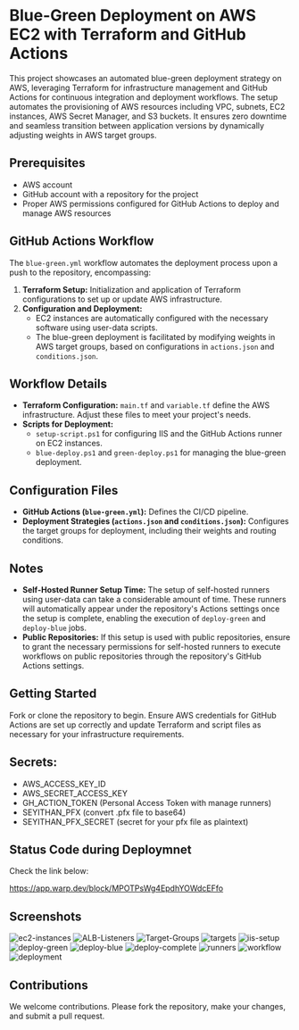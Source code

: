 # Blue-Green Deployment on AWS EC2 with Terraform and GitHub Actions

This project showcases an automated blue-green deployment strategy on AWS, leveraging Terraform for infrastructure management and GitHub Actions for continuous integration and deployment workflows. The setup automates the provisioning of AWS resources including VPC, subnets, EC2 instances, AWS Secret Manager, and S3 buckets. It ensures zero downtime and seamless transition between application versions by dynamically adjusting weights in AWS target groups.

## Prerequisites

- AWS account
- GitHub account with a repository for the project
- Proper AWS permissions configured for GitHub Actions to deploy and manage AWS resources

## GitHub Actions Workflow

The `blue-green.yml` workflow automates the deployment process upon a push to the repository, encompassing:

1. **Terraform Setup:** Initialization and application of Terraform configurations to set up or update AWS infrastructure.
2. **Configuration and Deployment:**
   - EC2 instances are automatically configured with the necessary software using user-data scripts.
   - The blue-green deployment is facilitated by modifying weights in AWS target groups, based on configurations in `actions.json` and `conditions.json`.

## Workflow Details

- **Terraform Configuration:** `main.tf` and `variable.tf` define the AWS infrastructure. Adjust these files to meet your project's needs.
- **Scripts for Deployment:**
  - `setup-script.ps1` for configuring IIS and the GitHub Actions runner on EC2 instances.
  - `blue-deploy.ps1` and `green-deploy.ps1` for managing the blue-green deployment.

## Configuration Files

- **GitHub Actions (`blue-green.yml`):** Defines the CI/CD pipeline.
- **Deployment Strategies (`actions.json` and `conditions.json`):** Configures the target groups for deployment, including their weights and routing conditions.

## Notes

- **Self-Hosted Runner Setup Time:** The setup of self-hosted runners using user-data can take a considerable amount of time. These runners will automatically appear under the repository's Actions settings once the setup is complete, enabling the execution of `deploy-green` and `deploy-blue` jobs.
- **Public Repositories:** If this setup is used with public repositories, ensure to grant the necessary permissions for self-hosted runners to execute workflows on public repositories through the repository's GitHub Actions settings.

## Getting Started

Fork or clone the repository to begin. Ensure AWS credentials for GitHub Actions are set up correctly and update Terraform and script files as necessary for your infrastructure requirements.

## Secrets:
- AWS_ACCESS_KEY_ID
- AWS_SECRET_ACCESS_KEY
- GH_ACTION_TOKEN (Personal Access Token with manage runners)
- SEYITHAN_PFX (convert .pfx file to base64)
- SEYITHAN_PFX_SECRET (secret for your pfx file as plaintext)

## Status Code during Deploymnet

Check the link below:

https://app.warp.dev/block/MPOTPsWg4EpdhYOWdcEFfo

## Screenshots

![ec2-instances](https://drive.google.com/thumbnail?id=1yo_vHsrANGFtw-G9DqY8IVYFvmvQyL4_&sz=w1000) 
![ALB-Listeners](https://drive.google.com/thumbnail?id=1BVNASjwgq9rMyCbPzvR2AF6m_UoZx4qe&sz=w1000) 
![Target-Groups](https://drive.google.com/thumbnail?id=1LjcSG3Cy7nW72cPRqjEIa3wpYOl-utvI&sz=w1000) 
![targets](https://drive.google.com/thumbnail?id=1xMsSK2LgHjzC0EIkNTpczZIjNkmHIH2l&sz=w1000) 
![iis-setup](https://drive.google.com/thumbnail?id=1Wi6UNd0OJgg5bNJ1c60l-Y4EVncmeHKU&sz=w1000) 
![deploy-green](https://drive.google.com/thumbnail?id=1S0ByJxeSudH2nC2UrHrU9U8wbUNbiv73&sz=w1000) 
![deploy-blue](https://drive.google.com/thumbnail?id=1SIRLRiprxt8xCaIwgaDmwGkoehO3eR-R&sz=w1000) 
![deploy-complete](https://drive.google.com/thumbnail?id=1BlUgK3zHNox3rJRu39AYoz57yx6ccr3M&sz=w1000) 
![runners](https://drive.google.com/thumbnail?id=1xC78VGEqAGwHlJ5czpdBNIpTI5QhFzRH&sz=w1000) 
![workflow](https://drive.google.com/thumbnail?id=1GfV5dbbTjo7KEz-_yWHY4LArRA5v1qWG&sz=w1000) 
![deployment](https://drive.google.com/thumbnail?id=1ZHOTeRKXgbZ_T02uZ1ONV8_ofB6mQZip&sz=w1000) 

## Contributions

We welcome contributions. Please fork the repository, make your changes, and submit a pull request.


